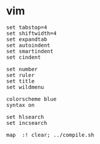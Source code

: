 vim
===

<pre>
set tabstop=4
set shiftwidth=4
set expandtab
set autoindent
set smartindent
set cindent

set number
set ruler
set title
set wildmenu

colorscheme blue
syntax on

set hlsearch
set incsearch

map <F7> :! clear; ../compile.sh <CR>

</pre>
